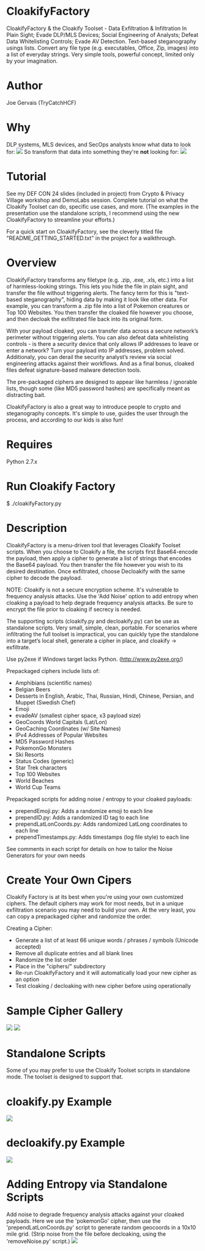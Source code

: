 # CloakifyFactory
CloakifyFactory & the Cloakify Toolset - Data Exfiltration & Infiltration In Plain Sight; Evade DLP/MLS Devices; Social Engineering of Analysts; Defeat Data Whitelisting Controls; Evade AV Detection. Text-based steganography usings lists. Convert any file type (e.g. executables, Office, Zip, images) into a list of everyday strings. Very simple tools, powerful concept, limited only by your imagination. 

# Author
Joe Gervais (TryCatchHCF)

# Why

DLP systems, MLS devices, and SecOps analysts know what data to look for: 
<img src=https://github.com/TryCatchHCF/Cloakify/blob/master/screenshots/payloadAcctSpreadsheet.png></img>
So transform that data into something they're <b>not</b> looking for: 
<img src=https://github.com/TryCatchHCF/Cloakify/blob/master/screenshots/CloakifyFactoryWorkflow.png></img>

# Tutorial
See my DEF CON 24 slides (included in project) from Crypto & Privacy Village workshop and DemoLabs session. Complete tutorial on what the Cloakify Toolset can do, specific use cases, and more. (The examples in the presentation use the standalone scripts, I recommend using the new CloakifyFactory to streamline your efforts.)

For a quick start on CloakifyFactory, see the cleverly titled file "README_GETTING_STARTED.txt" in the project for a walkthrough.

# Overview
CloakifyFactory transforms any filetype (e.g. .zip, .exe, .xls, etc.) into a list of harmless-looking strings. This lets you hide the file in plain sight, and transfer the file without triggering alerts. The fancy term for this is "text-based steganography", hiding data by making it look like other data. For example, you can transform a .zip file into a list of Pokemon creatures or Top 100 Websites. You then transfer the cloaked file however you choose, and then decloak the exfiltrated file back into its original form. 

With your payload cloaked, you can transfer data across a secure network’s perimeter without triggering alerts. You can also defeat data whitelisting controls - is there a security device that only allows IP addresses to leave or enter a network? Turn your payload into IP addresses, problem solved. Additionaly, you can derail the security analyst’s review via social engineering attacks against their workflows. And as a final bonus, cloaked files defeat signature-based malware detection tools.

The pre-packaged ciphers are designed to appear like harmless / ignorable lists, though some (like MD5 password hashes) are specifically meant as distracting bait.

CloakifyFactory is also a great way to introduce people to crypto and steganography concepts. It's simple to use, guides the user through the process, and according to our kids is also fun!

# Requires
Python 2.7.x

# Run Cloakify Factory
$ ./cloakifyFactory.py

# Description
CloakifyFactory is a menu-driven tool that leverages Cloakify Toolset scripts. When you choose to Cloakify a file, the scripts  first Base64-encode the payload, then apply a cipher to generate a list of strings that encodes the Base64 payload. You then transfer the file however you wish to its desired destination. Once exfiltrated, choose Decloakify with the same cipher to decode the payload.

NOTE: Cloakify is not a secure encryption scheme. It's vulnerable to frequency analysis attacks. Use the 'Add Noise' option to add entropy when cloaking a payload to help degrade frequency analysis attacks. Be sure to encrypt the file prior to cloaking if secrecy is needed.

The supporting scripts (cloakify.py and decloakify.py) can be use as standalone scripts. Very small, simple, clean, portable. For scenarios where infiltrating the full toolset is impractical, you can quickly type the standalone into a target’s local shell, generate a cipher in place, and cloakify -> exfiltrate.

Use py2exe if Windows target lacks Python. (http://www.py2exe.org/)

Prepackaged ciphers include lists of:
- Amphibians (scientific names)
- Belgian Beers
- Desserts in English, Arabic, Thai, Russian, Hindi, Chinese, Persian, and Muppet (Swedish Chef)
- Emoji
- evadeAV (smallest cipher space, x3 payload size)
- GeoCoords World Capitals (Lat/Lon)
- GeoCaching Coordinates (w/ Site Names)
- IPv4 Addresses of Popular Websites
- MD5 Password Hashes
- PokemonGo Monsters
- Ski Resorts
- Status Codes (generic)
- Star Trek characters
- Top 100 Websites
- World Beaches
- World Cup Teams

Prepackaged scripts for adding noise / entropy to your cloaked payloads:
- prependEmoji.py: Adds a randomize emoji to each line
- prependID.py: Adds a randomized ID tag to each line 
- prependLatLonCoords.py: Adds randomized LatLong coordinates to each line
- prependTimestamps.py: Adds timestamps (log file style) to each line

See comments in each script for details on how to tailor the Noise Generators for your own needs

# Create Your Own Cipers

Cloakify Factory is at its best when you're using your own customized ciphers. The default ciphers may work for most needs, but in a unique exfiltration scenario you may need to build your own. At the very least, you can copy a prepackaged cipher and randomize the order.

Creating a Cipher:
- Generate a list of at least 66 unique words / phrases / symbols (Unicode accepted)
- Remove all duplicate entries and all blank lines
- Randomize the list order
- Place in the "ciphers/" subdirectory
- Re-run CloakifyFactory and it will automatically load your new cipher as an option
- Test cloaking / decloaking with new cipher before using operationally

# Sample Cipher Gallery

<img src=https://github.com/TryCatchHCF/Cloakify/blob/master/screenshots/CipherGallery1.png></img>
<img src=https://github.com/TryCatchHCF/Cloakify/blob/master/screenshots/CipherGallery2.png></img>

# Standalone Scripts
Some of you may prefer to use the Cloakify Toolset scripts in standalone mode. The toolset is designed to support that.

# cloakify.py Example
<img src=https://github.com/TryCatchHCF/Cloakify/blob/master/screenshots/cloak.png></img>

# decloakify.py Example
<img src=https://github.com/TryCatchHCF/Cloakify/blob/master/screenshots/decloak.png></img>

# Adding Entropy via Standalone Scripts
Add noise to degrade frequency analysis attacks against your cloaked payloads. Here we use the 'pokemonGo' cipher, then use the 'prependLatLonCoords.py' script to generate random geocoords in a 10x10 mile grid. (Strip noise from the file before decloaking, using the 'removeNoise.py' script.)
<img src=https://github.com/TryCatchHCF/Cloakify/blob/master/screenshots/pokemonGoExample.png></img>


